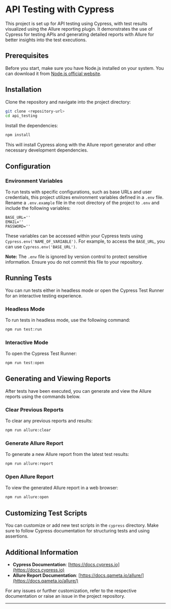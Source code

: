 # API Testing with Cypress

This project is set up for API testing using Cypress, with test results visualized using the Allure reporting plugin. It demonstrates the use of Cypress for testing APIs and generating detailed reports with Allure for better insights into the test executions.

## Prerequisites

Before you start, make sure you have Node.js installed on your system. You can download it from [Node.js official website](https://nodejs.org/).

## Installation

Clone the repository and navigate into the project directory:

```bash
git clone <repository-url>
cd api_testing
```

Install the dependencies:

```bash
npm install
```

This will install Cypress along with the Allure report generator and other necessary development dependencies.

## Configuration

### Environment Variables

To run tests with specific configurations, such as base URLs and user credentials, this project utilizes environment variables defined in a `.env` file. Rename a `.env.example` file in the root directory of the project to `.env`  and include the following variables:
```dotenv
BASE_URL=''
EMAIL=''
PASSWORD=''
```

These variables can be accessed within your Cypress tests using `Cypress.env('NAME_OF_VARIABLE')`. For example, to access the `BASE_URL`, you can use `Cypress.env('BASE_URL')`.

**Note:** The `.env` file is ignored by version control to protect sensitive information. Ensure you do not commit this file to your repository.

## Running Tests

You can run tests either in headless mode or open the Cypress Test Runner for an interactive testing experience.

### Headless Mode

To run tests in headless mode, use the following command:

```bash
npm run test:run
```

### Interactive Mode

To open the Cypress Test Runner:

```bash
npm run test:open
```

## Generating and Viewing Reports

After tests have been executed, you can generate and view the Allure reports using the commands below.

### Clear Previous Reports

To clear any previous reports and results:

```bash
npm run allure:clear
```

### Generate Allure Report

To generate a new Allure report from the latest test results:

```bash
npm run allure:report
```

### Open Allure Report

To view the generated Allure report in a web browser:

```bash
npm run allure:open
```

## Customizing Test Scripts

You can customize or add new test scripts in the `cypress` directory. Make sure to follow Cypress documentation for structuring tests and using assertions.

## Additional Information

- **Cypress Documentation**: [https://docs.cypress.io](https://docs.cypress.io)
- **Allure Report Documentation**: [https://docs.qameta.io/allure/](https://docs.qameta.io/allure/)

For any issues or further customization, refer to the respective documentation or raise an issue in the project repository.

---